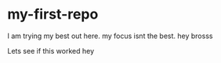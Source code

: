 # my-first-repo
I am trying my best out here. my focus isnt the best.
hey brosss

Lets see if this worked
hey
